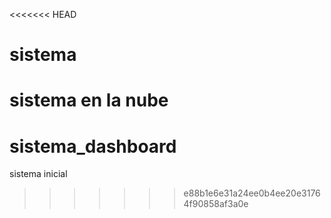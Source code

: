 <<<<<<< HEAD
# sistema
sistema en la nube
=======
# sistema_dashboard
sistema inicial
>>>>>>> e88b1e6e31a24ee0b4ee20e31764f90858af3a0e

